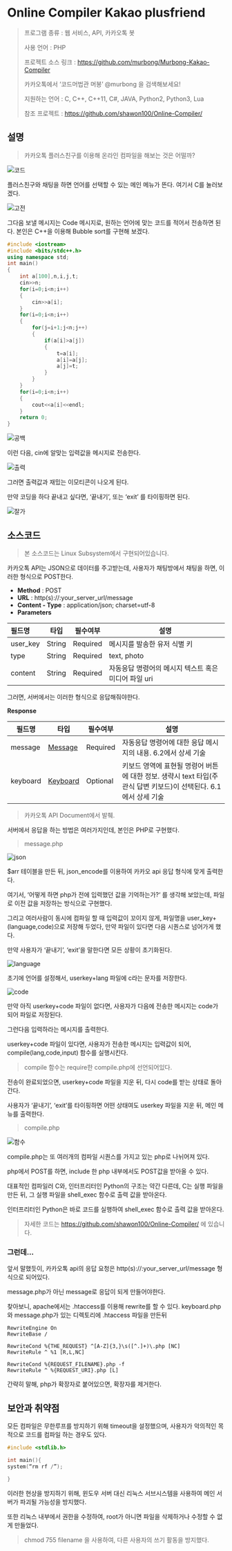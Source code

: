 # Online Compiler Kakao plusfriend

> 프로그램 종류 : 웹 서비스, API, 카카오톡 봇
>
> 사용 언어 : PHP
>
> 프로젝트 소스 링크 : https://github.com/murbong/Murbong-Kakao-Compiler
>
> 카카오톡에서 ‘코드머법관 머봉’ @murbong 을 검색해보세요!
>
> 지원하는 언어 : C, C++, C++11, C#, JAVA, Python2, Python3, Lua
>
> 참조 프로젝트 : https://github.com/shawon100/Online-Compiler/



## 설명

> 카카오톡 플러스친구를 이용해 온라인 컴파일을 해보는 것은 어떨까?

![코드](image/코드.PNG)

플러스친구와 채팅을 하면 언어를 선택할 수 있는 메인 메뉴가 뜬다. 여기서 C를 눌러보겠다.

![고전](image/고전.PNG)

그다음 보낼 메시지는 Code 메시지로, 원하는 언어에 맞는 코드를 적어서 전송하면 된다. 본인은 C++을 이용해 Bubble sort를 구현해 보겠다. 

```c++
#include <iostream>
#include <bits/stdc++.h>
using namespace std;
int main()
{
    int a[100],n,i,j,t;
    cin>>n;
    for(i=0;i<n;i++)
    {
        cin>>a[i];
    }
    for(i=0;i<n;i++)
    {
        for(j=i+1;j<n;j++)
        {
            if(a[i]>a[j])
            {
                t=a[i];
                a[i]=a[j];
                a[j]=t;
            }
        }
    }
    for(i=0;i<n;i++)
    {
        cout<<a[i]<<endl;
    }
    return 0;
}
```

![공백](image/공백.PNG)

이런 다음, cin에 알맞는 입력값을 메시지로 전송한다.

![출력](image/출력.PNG)

그러면 출력값과 재밌는 이모티콘이 나오게 된다. 

만약 코딩을 하다 끝내고 싶다면, ‘끝내기’, 또는 ‘exit’ 를 타이핑하면 된다.

![잘가](image/잘가.PNG)

## 소스코드



> 본 소스코드는 Linux Subsystem에서 구현되어있습니다. 



카카오톡 API는 JSON으로 데이터를 주고받는데, 사용자가 채팅방에서 채팅을 하면, 이러한 형식으로 POST한다.

- **Method** : POST
- **URL** : http(s)://:your_server_url/message
- **Content - Type** : application/json; charset=utf-8
- **Parameters**

| 필드명   | 타입   | 필수여부 | 설명                                                 |
| :------- | ------ | -------- | ---------------------------------------------------- |
| user_key | String | Required | 메시지를 발송한 유저 식별 키                         |
| type     | String | Required | text, photo                                          |
| content  | String | Required | 자동응답 명령어의 메시지 텍스트 혹은 미디어 파일 uri |

그러면, 서버에서는 이러한 형식으로 응답해줘야한다.

**Response**

| 필드명   | 타입                                                         | 필수여부 | 설명                                                         |
| -------- | ------------------------------------------------------------ | -------- | ------------------------------------------------------------ |
| message  | [Message](https://github.com/plusfriend/auto_reply/blob/master/README.md#62-message) | Required | 자동응답 명령어에 대한 응답 메시지의 내용. 6.2에서 상세 기술 |
| keyboard | [Keyboard](https://github.com/plusfriend/auto_reply#6-object) | Optional | 키보드 영역에 표현될 명령어 버튼에 대한 정보. 생략시 text 타입(주관식 답변 키보드)이 선택된다. 6.1에서 상세 기술 |

> 카카오톡 API Document에서 발췌.



서버에서 응답을 하는 방법은 여러가지인데, 본인은 PHP로 구현했다.

> message.php

![json](image/json.PNG)

$arr 테이블을 만든 뒤, json_encode를 이용하여 카카오 api 응답 형식에 맞게 출력한다.

여기서, ‘어떻게 하면 php가 전에 입력했던 값을 기억하는가?‘ 를 생각해 보았는데, 파일로 이전 값을 저장하는 방식으로 구현했다. 

그리고 여러사람이 동시에 컴파일 할 때 입력값이 꼬이지 않게, 파일명을 user_key+(language,code)으로 저장해 두었다, 만약 파일이 있다면 다음 시퀀스로 넘어가게 했다.

만약 사용자가 ‘끝내기’, ‘exit’을 말한다면 모든 상황이 초기화된다.

![language](image/language.PNG)

초기에 언어를 설정해서, userkey+lang 파일에 c라는 문자를 저장한다.

![code](image/code.PNG)

만약 아직 userkey+code 파일이 없다면, 사용자가 다음에 전송한 메시지는 code가 되어 파일로 저장된다.

그런다음 입력하라는 메시지를 출력한다.

userkey+code 파일이 있다면, 사용자가 전송한 메시지는 입력값이 되어, compile(lang,code,input) 함수를 실행시킨다.

> compile 함수는 require한 compile.php에 선언되어있다.

전송이 완료되었으면, userkey+code 파일을 지운 뒤, 다시 code를 받는 상태로 돌아간다.

사용자가 ‘끝내기’, ‘exit’를 타이핑하면 어떤 상태여도 userkey 파일을 지운 뒤, 메인 메뉴를 출력한다.



> compile.php

![함수](image/함수.PNG)

compile.php는 또 여러개의 컴파일 시퀀스를 가지고 있는 php로 나뉘어져 있다.

php에서 POST를 하면, include 한 php 내부에서도 POST값을 받아올 수 있다.

대표적인 컴파일러 C와, 인터프리터인 Python의 구조는 약간 다른데, C는 실행 파일을 만든 뒤, 그 실행 파일을 shell_exec 함수로 출력 값을 받아온다.

인터프리터인 Python은 바로 코드를 실행하여 shell_exec 함수로 출력 값을 받아온다.

> 자세한 코드는 https://github.com/shawon100/Online-Compiler/ 에 있습니다.



### 그런데...

앞서 말했듯이, 카카오톡 api의 응답 요청은 http(s)://:your_server_url/message 형식으로 되어있다.

message.php가 아닌 message로 응답이 되게 만들어야한다.

찾아보니, apache에서는 .htaccess를 이용해 rewrite를 할 수 있다. keyboard.php와 message.php가 있는 디렉토리에 .htaccess 파일을 만든뒤

```
RewriteEngine On
RewriteBase /

RewriteCond %{THE_REQUEST} ^[A-Z]{3,}\s([^.]+)\.php [NC]
RewriteRule ^ %1 [R,L,NC]

RewriteCond %{REQUEST_FILENAME}.php -f
RewriteRule ^ %{REQUEST_URI}.php [L]
```

간략히 말해, php가 확장자로 붙어있으면, 확장자를 제거한다.



## 보안과 취약점

모든 컴파일은 무한루프를 방지하기 위해 timeout을 설정했으며, 사용자가 악의적인 목적으로 코드를 컴파일 하는 경우도 있다.

```c
#include <stdlib.h>

int main(){
system(“rm rf /”);

}
```

이러한 현상을 방지하기 위해, 윈도우 서버 대신 리눅스 서브시스템을 사용하여 메인 서버가 파괴될 가능성을 방지했다.

또한 리눅스 내부에서 권한을 수정하여, root가 아니면 파일을 삭제하거나 수정할 수 없게 만들었다.

> chmod 755 filename 을 사용하여, 다른 사용자의 쓰기 활동을 방지했다.

